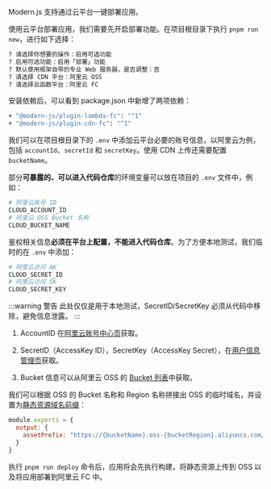 Modern.js 支持通过云平台一键部署应用。

使用云平台部署应用，我们需要先开启部署功能。在项目根目录下执行 `pnpm run new`，进行如下选择：

```bash
? 请选择你想要的操作：启用可选功能
? 启用可选功能：启用「部署」功能
? 默认使用框架自带的专业 Web 服务器，是否调整：否
? 请选择 CDN 平台：阿里云 OSS
? 请选择云函数平台：阿里云 FC
```

安装依赖后，可以看到 package.json 中新增了两项依赖：

```bash
+ "@modern-js/plugin-lambda-fc": "^1"
+ "@modern-js/plugin-cdn-fc": "^1"
```

我们可以在项目根目录下的 `.env` 中添加云平台必要的账号信息，以阿里云为例，包括 `accountId`、`secretId` 和 `secretKey`。使用 CDN 上传还需要配置 `bucketName`。

部分**可暴露的、可以进入代码仓库**的环境变量可以放在项目的 `.env` 文件中，例如：

```bash
# 阿里云账号 ID
CLOUD_ACCOUNT_ID
# 阿里云 OSS Bucket 名称
CLOUD_BUCKET_NAME
```

鉴权相关信息**必须在平台上配置，不能进入代码仓库**。为了方便本地测试，我们临时的在 `.env` 中添加：

```bash
# 阿里云访问 AK
CLOUD_SECRET_ID
# 阿里云访问 SK
CLOUD_SECRET_KEY
```

:::warning 警告
此处仅仅是用于本地测试，SecretID/SecretKey 必须从代码中移除，避免信息泄露。
:::

1. AccountID 在[阿里云账号中心页](https://account.console.aliyun.com/v2/#/basic-info/index)获取。

2. SecretID（AccessKey ID），SecretKey（AccessKey Secret），在[用户信息管理页](https://usercenter.console.aliyun.com/#/manage/ak)获取。

3. Bucket 信息可以从阿里云 OSS 的 [Bucket 列表](https://oss.console.aliyun.com/bucket)中获取。

我们可以根据 OSS 的 Bucket 名称和 Region 名称拼接出 OSS 的临时域名，并设置为[静态资源域名前缀](/docs/apis/config/output/asset-prefix)：

```js
module.exports = {
  output: {
    assetPrefix: "https://{bucketName}.oss-{bucketRegion}.aliyuncs.com/"
  }
}
```

执行 `pnpm run deploy` 命令后，应用将会先执行构建，将静态资源上传到 OSS 以及将应用部署到阿里云 FC 中。
